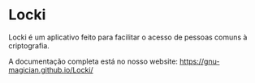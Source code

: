 # Locki
Locki é um aplicativo feito para facilitar o acesso de pessoas comuns à criptografia.

A documentação completa está no nosso website: https://gnu-magician.github.io/Locki/

